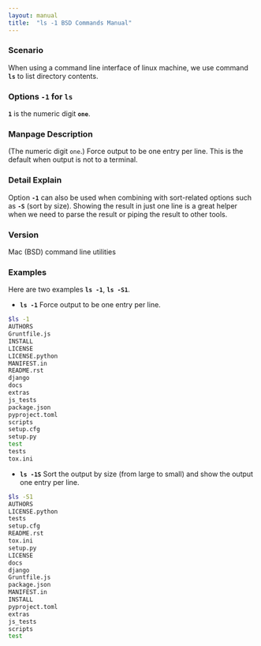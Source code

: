 ```yaml
---
layout: manual
title:  "ls -1 BSD Commands Manual"
---
```


### Scenario
When using a command line interface of linux machine, we use command __`ls`__ to list directory contents.

### Options `-1` for `ls` 
__`1`__ is the numeric digit __`one`__.

### Manpage Description
(The numeric digit `one`.)  Force output to be one entry per line.  This is the default when output is not to a terminal.

### Detail Explain

Option __`-1`__ can also be used when combining with sort-related options such as __`-S`__ (sort by size). Showing the result in just one line is a great helper when we need to parse the result or piping the result to other tools. 

### Version
Mac (BSD) command line utilities

### Examples
Here are two examples __`ls -1`__, __`ls -S1`__.

- __`ls -1`__ Force output to be one entry per line.

```bash
$ls -1
AUTHORS
Gruntfile.js
INSTALL
LICENSE
LICENSE.python
MANIFEST.in
README.rst
django
docs
extras
js_tests
package.json
pyproject.toml
scripts
setup.cfg
setup.py
test
tests
tox.ini
```

- __`ls -1S`__ Sort the output by size (from large to small) and show the output one entry per line.

```bash
$ls -S1 
AUTHORS
LICENSE.python
tests
setup.cfg
README.rst
tox.ini
setup.py
LICENSE
docs
django
Gruntfile.js
package.json
MANIFEST.in
INSTALL
pyproject.toml
extras
js_tests
scripts
test
```

